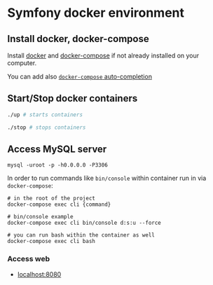 Symfony docker environment
=======

## Install docker, docker-compose

Install [docker](https://docs.docker.com/engine/installation/linux/ubuntulinux/) and [docker-compose](https://docs.docker.com/compose/install/) if not already installed on your computer.

You can add also [`docker-compose` auto-completion](https://docs.docker.com/compose/completion/)

## Start/Stop docker containers

```bash
./up # starts containers

./stop # stops containers
```

## Access MySQL server

```mysql
mysql -uroot -p -h0.0.0.0 -P3306
```

In order to run commands like `bin/console` within container run in via `docker-compose`:
```
# in the root of the project
docker-compose exec cli {command}

# bin/console example
docker-compose exec cli bin/console d:s:u --force

# you can run bash within the container as well
docker-compose exec cli bash
```

### Access web

- [localhost:8080](http://localhost:8080/app_dev.php)

